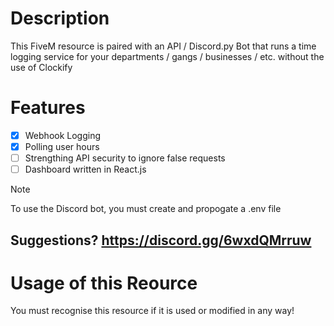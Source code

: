 # Description

This FiveM resource is paired with an API / Discord.py Bot that runs a time logging service for your departments / gangs / businesses / etc. without the use of Clockify

# Features
- [x] Webhook Logging
- [x] Polling user hours
- [ ] Strengthing API security to ignore false requests
- [ ] Dashboard written in React.js

> [!NOTE]
> To use the Discord bot, you must create and propogate a .env file

## Suggestions? https://discord.gg/6wxdQMrruw

# Usage of this Reource

You must recognise this resource if it is used or modified in any way!
